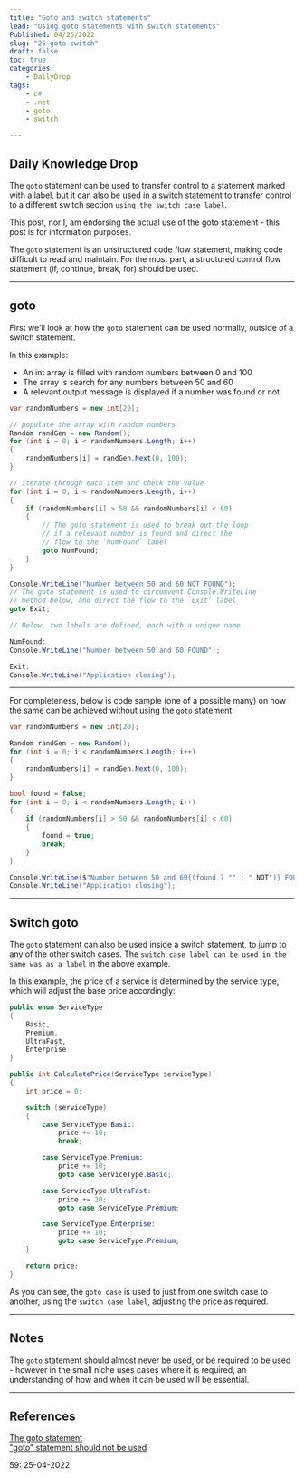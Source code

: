 ```yaml
---
title: "Goto and switch statements"
lead: "Using goto statements with switch statements"
Published: 04/25/2022
slug: "25-goto-switch"
draft: false
toc: true
categories:
    - DailyDrop
tags:
    - c#
    - .net
    - goto
    - switch

---
```


## Daily Knowledge Drop

The `goto` statement can be used to transfer control to a statement marked with a label, but it can also be used in a switch statement to transfer control to a different switch section `using the switch case label`.

<?# InfoBlock ?>
This post, nor I, am endorsing the actual use of the goto statement - this post is for information purposes.  

The `goto` statement is an unstructured code flow statement, making code difficult to read and maintain. For the most part, a structured control flow statement (if, continue, break, for) should be used.
<?#/ InfoBlock ?>

---

## goto

First we'll look at how the `goto` statement can be used normally, outside of a switch statement.

In this example:
- An int array is filled with random numbers between 0 and 100
- The array is search for any numbers between 50 and 60
- A relevant output message is displayed if a number was found or not

``` csharp
var randomNumbers = new int[20];

// populate the array with random numbers
Random randGen = new Random();
for (int i = 0; i < randomNumbers.Length; i++)
{
    randomNumbers[i] = randGen.Next(0, 100);
}

// iterate through each item and check the value
for (int i = 0; i < randomNumbers.Length; i++)
{
    if (randomNumbers[i] > 50 && randomNumbers[i] < 60)
    {
        // The goto statement is used to break out the loop 
        // if a relevant number is found and direct the 
        // flow to the `NumFound` label
        goto NumFound;
    }
}

Console.WriteLine("Number between 50 and 60 NOT FOUND");
// The goto statement is used to circumvent Console.WriteLine 
// method below, and direct the flow to the `Exit` label
goto Exit;

// Below, two labels are defined, each with a unique name

NumFound:
Console.WriteLine("Number between 50 and 60 FOUND");

Exit:
Console.WriteLine("Application closing");
```

---

For completeness, below is code sample (one of a possible many) on how the same can be achieved without using the `goto` statement:

``` csharp
var randomNumbers = new int[20];

Random randGen = new Random();
for (int i = 0; i < randomNumbers.Length; i++)
{
    randomNumbers[i] = randGen.Next(0, 100);
}

bool found = false;
for (int i = 0; i < randomNumbers.Length; i++)
{
    if (randomNumbers[i] > 50 && randomNumbers[i] < 60)
    {
        found = true;
        break;
    }
}

Console.WriteLine($"Number between 50 and 60{(found ? "" : " NOT")} FOUND");
Console.WriteLine("Application closing");
```

---

## Switch goto 

The `goto` statement can also be used inside a switch statement, to jump to any of the other switch cases. The `switch case label can be used in the same was as a label` in the above example.

In this example, the price of a service is determined by the service type, which will adjust the base price accordingly:

``` csharp
public enum ServiceType
{
    Basic,
    Premium,
    UltraFast,
    Enterprise
}

public int CalculatePrice(ServiceType serviceType)
{
    int price = 0;

    switch (serviceType)
    {
        case ServiceType.Basic:
            price += 10;
            break;

        case ServiceType.Premium:
            price += 10;
            goto case ServiceType.Basic;

        case ServiceType.UltraFast:
            price += 20;
            goto case ServiceType.Premium;

        case ServiceType.Enterprise:
            price += 10;
            goto case ServiceType.Premium;
    }

    return price;
}
```

As you can see, the `goto case` is used to just from one switch case to another, using the `switch case label`, adjusting the price as required.

---

## Notes

The `goto` statement should almost never be used, or be required to be used - however in the small niche uses cases where it is required, an understanding of how and when it can be used will be essential.

---

## References

[The goto statement](https://docs.microsoft.com/en-us/dotnet/csharp/language-reference/statements/jump-statements#the-goto-statement)  
["goto" statement should not be used](https://rules.sonarsource.com/csharp/RSPEC-907)  

<?# DailyDrop ?>59: 25-04-2022<?#/ DailyDrop ?>
